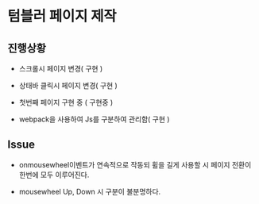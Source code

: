 # 텀블러 페이지 제작  

## 진행상황  

- 스크롤시 페이지 변경( 구현 )  

- 상태바 클릭시 페이지 변경( 구현 )

- 첫번째 페이지 구현 중 ( 구현중 )  

- webpack을 사용하여 Js를 구분하여 관리함( 구현 )  

## Issue  

- onmousewheel이벤트가 연속적으로 작동되 휠을 길게 사용할 시 페이지 전환이 한번에 모두 이루어진다.  

- mousewheel Up, Down 시 구분이 불분명하다.  
